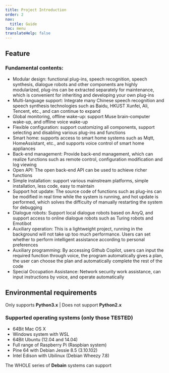 ```yaml
---
title: Project Introduction
order: 2
nav:
  title: Guide
toc: menu
translateHelp: false
---
```


## Feature

### Fundamental contents:

- Modular design: functional plug-ins, speech recognition, speech synthesis, dialogue robots and other components are highly modularized, plug-ins can be extracted separately for maintenance, which is convenient for inheriting and developing your own plug-ins
- Multi-language support: Integrate many Chinese speech recognition and speech synthesis technologies such as Baidu, HKUST Xunfei, Ali, Tencent, etc., and can continue to expand
- Global monitoring, offline wake-up: support Muse brain-computer wake-up, and offline voice wake-up
- Flexible configuration: support customizing all components, support selecting and disabling various plug-ins and functions
- Smart home: supports access to smart home systems such as Mqtt, HomeAssistant, etc., and supports voice control of smart home appliances
- Back-end management: Provide back-end management, which can realize functions such as remote control, configuration modification and log viewing
- Open API: The open back-end API can be used to achieve richer functions
- Simple installation: support various mainstream platforms, simple installation, less code, easy to maintain
- Support hot update: The source code of functions such as plug-ins can be modified in real time while the system is running, and hot update is performed, which solves the difficulty of manually restarting the system for debugging
- Dialogue robots: Support local dialogue robots based on AnyQ, and support access to online dialogue robots such as Turing robots and Emotibot
- Auxiliary operation: This is a lightweight project, running in the background will not take up too much performance. Users can set whether to perform intelligent assistance according to personal preferences
- Auxiliary programming: By accessing Github Copilot, users can input the required function through voice, the program automatically gives a plan, the user can choose the plan and automatically complete the rest of the code
- Special Occupation Assistance: Network security work assistance, can input instructions by voice, and operate automatically

## Environmental requirements

Only supports **Python3.x** | Does not support **Python2.x**

### Supported operating systems (only those TESTED)

- 64Bit Mac OS X
- Windows system with WSL
- 64Bit Ubuntu (12.04 and 14.04)
- Full range of Raspberry Pi (Raspbian system)
- Pine 64 with Debian Jessie 8.5 (3.10.102)
- Intel Edison with Ubilinux (Debian Wheezy 7.8)

<Alert type="info">
  The WHOLE series of <strong>Debain</strong> systems can support
</Alert>

